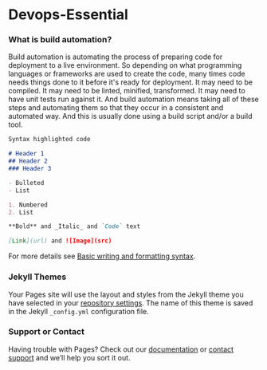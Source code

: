 # Devops-Essential 

### What is build automation?
Build automation is automating the process of preparing code for deployment to a live environment. So depending on what programming languages
or frameworks are used to create the code, many times code needs things done to it before it's ready for deployment.
It may need to be compiled. It may need to be linted, minified, transformed. It may need to have unit tests run against it.
And build automation means taking all of these steps and automating them so that they occur in a consistent and automated way.
And this is usually done using a build script and/or a build tool.

```markdown
Syntax highlighted code 

# Header 1
## Header 2
### Header 3

- Bulleted
- List

1. Numbered
2. List

**Bold** and _Italic_ and `Code` text

[Link](url) and ![Image](src)
```

For more details see [Basic writing and formatting syntax](https://docs.github.com/en/github/writing-on-github/getting-started-with-writing-and-formatting-on-github/basic-writing-and-formatting-syntax).

### Jekyll Themes

Your Pages site will use the layout and styles from the Jekyll theme you have selected in your [repository settings](https://github.com/ayushsoni9784/Devops-Blogs/settings/pages). The name of this theme is saved in the Jekyll `_config.yml` configuration file.

### Support or Contact

Having trouble with Pages? Check out our [documentation](https://docs.github.com/categories/github-pages-basics/) or [contact support](https://support.github.com/contact) and we’ll help you sort it out.
